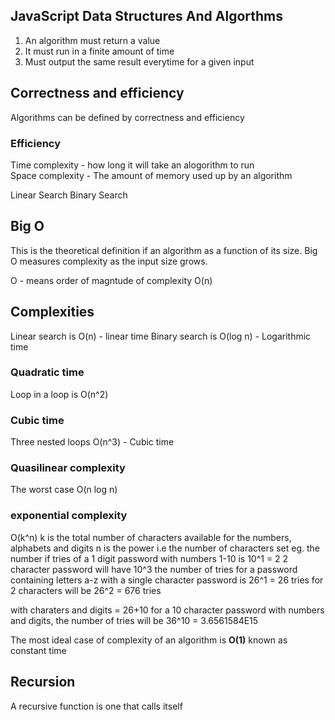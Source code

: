 ## JavaScript Data Structures And Algorthms
1. An algorithm must return a value
2. It must run in a finite amount of time
3. Must output the same result everytime for a given input 

## Correctness and efficiency 
Algorithms can be defined by correctness and efficiency   

### Efficiency 
Time complexity - how long it will take an alogorithm to run  
Space complexity - The amount of memory used up by an algorithm 

Linear Search
Binary Search

## Big O
This is the theoretical definition if an algorithm as a function of its size. Big O measures complexity as the input size grows.

O - means order of magntude of complexity 
O(n)

## Complexities 
Linear search is O(n) - linear time 
Binary search is O(log n) - Logarithmic time 

### Quadratic time 
Loop in a loop is O(n^2)  

### Cubic time 
Three nested loops O(n^3) - Cubic time

### Quasilinear complexity
The worst case   O(n log n)

### exponential complexity
O(k^n)
k is the total number of characters available for the numbers, alphabets and digits
n is the power i.e the number of characters set
eg. 
the number if tries of a 1 digit password with numbers 1-10 is
10^1 = 2
2 character password will have
10^3
the number of tries for a password containing letters a-z with a single character password is 
26^1 = 26 tries 
for 2 characters will be
26^2 = 676 tries 

with charaters and digits = 26+10
for a 10 character password with numbers and digits, the number of tries will be 
36^10 = 3.6561584E15


The most ideal case of complexity of an algorithm is **O(1)**   known as constant time

## Recursion 
A recursive function is one that calls itself 